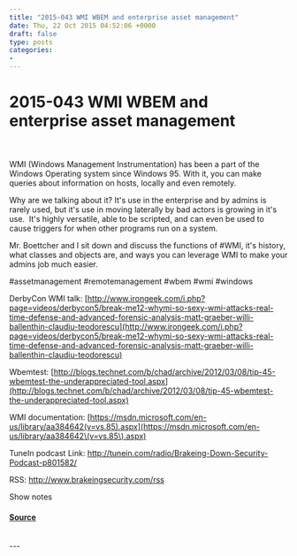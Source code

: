```yaml
---
title: "2015-043 WMI WBEM and enterprise asset management"
date: Thu, 22 Oct 2015 04:52:06 +0000
draft: false
type: posts
categories: 
- 
---
```

# 2015-043 WMI WBEM and enterprise asset management

<br/>

<br/>
WMI (Windows Management Instrumentation) has been a part of the Windows Operating system since Windows 95. With it, you can make queries about information on hosts, locally and even remotely.

Why are we talking about it? It's use in the enterprise and by admins is rarely used, but it's use in moving laterally by bad actors is growing in it's use.  It's highly versatile, able to be scripted, and can even be used to cause triggers for when other programs run on a system. 

Mr. Boettcher and I sit down and discuss the functions of #WMI, it's history, what classes and objects are, and ways you can leverage WMI to make your admins job much easier.

#assetmanagement #remotemanagement #wbem #wmi #windows

DerbyCon WMI talk: [http://www.irongeek.com/i.php?page=videos/derbycon5/break-me12-whymi-so-sexy-wmi-attacks-real-time-defense-and-advanced-forensic-analysis-matt-graeber-willi-ballenthin-claudiu-teodorescu](http://www.irongeek.com/i.php?page=videos/derbycon5/break-me12-whymi-so-sexy-wmi-attacks-real-time-defense-and-advanced-forensic-analysis-matt-graeber-willi-ballenthin-claudiu-teodorescu)

Wbemtest: [http://blogs.technet.com/b/chad/archive/2012/03/08/tip-45-wbemtest-the-underappreciated-tool.aspx](http://blogs.technet.com/b/chad/archive/2012/03/08/tip-45-wbemtest-the-underappreciated-tool.aspx)

WMI documentation: [https://msdn.microsoft.com/en-us/library/aa384642(v=vs.85).aspx](https://msdn.microsoft.com/en-us/library/aa384642\(v=vs.85\).aspx)

TuneIn podcast Link: http://tunein.com/radio/Brakeing-Down-Security-Podcast-p801582/

RSS: http://www.brakeingsecurity.com/rss

Show notes

#### [Source](http://brakeingsecurity.com/2015-043-wmi-wbem-and-enterprise-asset-management)

<br/>
---
